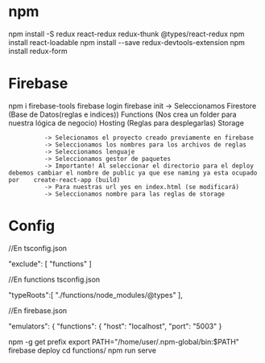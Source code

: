 # npm
npm install -S redux react-redux redux-thunk @types/react-redux
npm install react-loadable 
npm install --save redux-devtools-extension
npm install redux-form
# Firebase

npm i firebase-tools
firebase login
firebase init -> Seleccionamos Firestore (Base de Datos(reglas e indices))
                               Functions (Nos crea un folder para nuestra lógica de negocio)
                               Hosting (Reglas para desplegarlas)
                               Storage  

              -> Selecionamos el proyecto creado previamente en firebase
              -> Seleccionamos los nombres para los archivos de reglas
              -> Seleccionamos lenguaje
              -> Seleccionamos gestor de paquetes
              -> Importante! Al seleccionar el directorio para el deploy debemos cambiar el nombre de public ya que ese naming ya esta ocupado por    create-react-app (build)
              -> Para nuestras url yes en index.html (se modificará)
              -> Seleccionamos nombre para las reglas de storage

# Config

//En tsconfig.json

"exclude": [
    "functions"
  ]

//En functions tsconfig.json

"typeRoots":[
      "./functions/node_modules/@types"
    ], 

//En firebase.json

"emulators": {
    "functions": {
      "host": "localhost",
      "port": "5003"
    }

npm -g get prefix
export PATH="/home/user/.npm-global/bin:$PATH"
firebase deploy
cd functions/
npm run serve